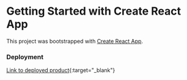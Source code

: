 # Getting Started with Create React App

This project was bootstrapped with [Create React App](https://github.com/facebook/create-react-app).

### Deployment

[Link to deployed product](https://external.ink?to=/weather-app-1912.netlify.app){:target="\_blank"}
